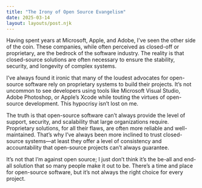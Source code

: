 ```yaml
---
title: "The Irony of Open Source Evangelism"
date: 2025-03-14
layout: layouts/post.njk
---
```


Having spent years at Microsoft, Apple, and Adobe, I’ve seen the other side of the coin. These companies, while often perceived as closed-off or proprietary, are the bedrock of the software industry. The reality is that closed-source solutions are often necessary to ensure the stability, security, and longevity of complex systems.

I’ve always found it ironic that many of the loudest advocates for open-source software rely on proprietary systems to build their projects. It’s not uncommon to see developers using tools like Microsoft Visual Studio, Adobe Photoshop, or Apple’s Xcode while touting the virtues of open-source development. This hypocrisy isn’t lost on me.

The truth is that open-source software can’t always provide the level of support, security, and scalability that large organizations require. Proprietary solutions, for all their flaws, are often more reliable and well-maintained. That’s why I’ve always been more inclined to trust closed-source systems—at least they offer a level of consistency and accountability that open-source projects can’t always guarantee.

It’s not that I’m against open source; I just don’t think it’s the be-all and end-all solution that so many people make it out to be. There’s a time and place for open-source software, but it’s not always the right choice for every project.
